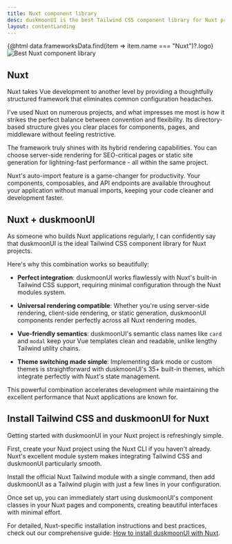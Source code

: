 ```yaml
---
title: Nuxt component library
desc: duskmoonUI is the best Tailwind CSS component library for Nuxt projects
layout: contentLanding
---
```


<script>
  import Translate from "$components/Translate.svelte"
  import Testimonials from "$components/Testimonials.svelte"
  export let data
</script>

<div class="mx-auto not-prose max-w-4xl py-12 p-6 from-base-300 rounded-box outline-base-content/5 mt-12 mb-6 items-center justify-center gap-8 bg-linear-to-b bg-center outline-2 outline-offset-6">
<div class="max-w-96 items-center w-full grid grid-cols-2 gap-6 lg:gap-12 [&>svg]:w-full [&>svg]:h-auto mx-auto">
{@html data.frameworksData.find(item => item.name === "Nuxt")?.logo}
<img class="w-full h-auto" src="https://img.daisyui.com/images/duskmoonui/mark-static.svg" alt="Best Nuxt component library" />
</div>
</div>

## Nuxt

Nuxt takes Vue development to another level by providing a thoughtfully structured framework that eliminates common configuration headaches.

I've used Nuxt on numerous projects, and what impresses me most is how it strikes the perfect balance between convention and flexibility. Its directory-based structure gives you clear places for components, pages, and middleware without feeling restrictive.

The framework truly shines with its hybrid rendering capabilities. You can choose server-side rendering for SEO-critical pages or static site generation for lightning-fast performance - all within the same project.

Nuxt's auto-import feature is a game-changer for productivity. Your components, composables, and API endpoints are available throughout your application without manual imports, keeping your code cleaner and development faster.

## Nuxt + duskmoonUI

As someone who builds Nuxt applications regularly, I can confidently say that duskmoonUI is the ideal Tailwind CSS component library for Nuxt projects.

Here's why this combination works so beautifully:

- **Perfect integration**: duskmoonUI works flawlessly with Nuxt's built-in Tailwind CSS support, requiring minimal configuration through the Nuxt modules system.

- **Universal rendering compatible**: Whether you're using server-side rendering, client-side rendering, or static generation, duskmoonUI components render perfectly across all Nuxt rendering modes.

- **Vue-friendly semantics**: duskmoonUI's semantic class names like `card` and `modal` keep your Vue templates clean and readable, unlike lengthy Tailwind utility chains.

- **Theme switching made simple**: Implementing dark mode or custom themes is straightforward with duskmoonUI's 35+ built-in themes, which integrate perfectly with Nuxt's state management.

This powerful combination accelerates development while maintaining the excellent performance that Nuxt applications are known for.

<div dir="ltr" class="left-[50%] rtl:left-[-50%] relative translate-x-[-50%] rtl:translate-x-[50%] my-12 w-[calc(100vw-2rem)]">
  <Testimonials items={data.testimonials} limit="6" />
</div>

## Install Tailwind CSS and duskmoonUI for Nuxt

Getting started with duskmoonUI in your Nuxt project is refreshingly simple.

First, create your Nuxt project using the Nuxt CLI if you haven't already. Nuxt's excellent module system makes integrating Tailwind CSS and duskmoonUI particularly smooth.

Install the official Nuxt Tailwind module with a single command, then add duskmoonUI as a Tailwind plugin with just a few lines in your configuration.

Once set up, you can immediately start using duskmoonUI's component classes in your Nuxt pages and components, creating beautiful interfaces with minimal effort.

For detailed, Nuxt-specific installation instructions and best practices, check out our comprehensive guide: [How to install duskmoonUI with Nuxt](/docs/install/nuxt/).
